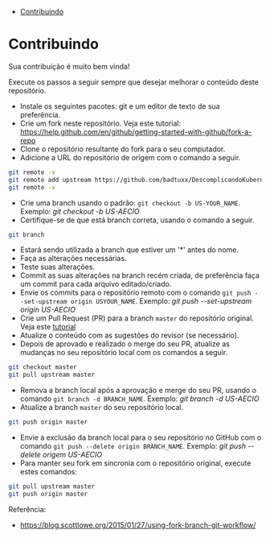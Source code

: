 <!-- TOC -->

- [Contribuindo](#contribuindo)

<!-- TOC -->

# Contribuindo

Sua contribuição é muito bem vinda! 

Execute os passos a seguir sempre que desejar melhorar o conteúdo deste repositório.

* Instale os seguintes pacotes: git e um editor de texto de sua preferência.
* Crie um fork neste repositório. Veja este tutorial: https://help.github.com/en/github/getting-started-with-github/fork-a-repo
* Clone o repositório resultante do fork para o seu computador.
* Adicione a URL do repositório de origem com o comando a seguir.

```bash
git remote -v
git remote add upstream https://github.com/badtuxx/DescomplicandoKubernetes
git remote -v
```

* Crie uma branch usando o padrão: `git checkout -b US-YOUR_NAME`. Exemplo: *git checkout -b US-AECIO*
* Certifique-se de que está branch correta, usando o comando a seguir.

```bash
git branch
```

* Estará sendo utilizada a branch que estiver um '*' antes do nome.
* Faça as alterações necessárias.
* Teste suas alterações.
* Commit as suas alterações na branch recém criada, de preferência faça um commit para cada arquivo editado/criado.
* Envie os commits para o repositório remoto com o comando `git push --set-upstream origin USYOUR_NAME`. Exemplo: *git push --set-upstream origin US-AECIO*
* Crie um Pull Request (PR) para a branch `master` do repositório original. Veja este [tutorial](https://help.github.com/en/github/collaborating-with-issues-and-pull-requests/creating-a-pull-request-from-a-fork)
* Atualize o conteúdo com as sugestões do revisor (se necessário).
* Depois de aprovado e realizado o merge do seu PR, atualize as mudanças no seu repositório local com os comandos a seguir.

```bash
git checkout master
git pull upstream master
```

* Remova a branch local após a aprovação e merge do seu PR, usando o comando `git branch -d BRANCH_NAME`. Exemplo: *git branch -d US-AECIO*
* Atualize a branch ``master`` do seu repositório local.

```bash
git push origin master
```

* Envie a exclusão da branch local para o seu repositório no GitHub com o comando `git push --delete origin BRANCH_NAME`. Exemplo: *git push --delete origem US-AECIO*
* Para manter seu fork em sincronia com o repositório original, execute estes comandos:

```bash
git pull upstream master
git push origin master
```

Referência:
* https://blog.scottlowe.org/2015/01/27/using-fork-branch-git-workflow/